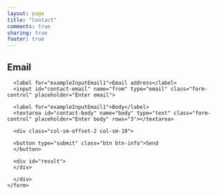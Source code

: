 ```yaml
---
layout: page
title: "Contact"
comments: true
sharing: true
footer: true
---
```


<div class="row">
  <div class="span6">
    <h2>Email</h2>
    <form id="contact" ajax="true" action="http://web-mailer-api.herokuapp.com/mail" method="POST">
      <input type="hidden" value="c.programer@gmail.com" name="to">
      <input type="hidden" value="BuHLOVESBUH" name="secret_key">

      <label for="exampleInputEmail1">Email address</label>
      <input id="contact-email" name="from" type="email" class="form-control" placeholder="Enter email">

      <label for="exampleInputEmail1">Body</label>
      <textarea id="contact-body" name="body" type="text" class="form-control" placeholder="Enter body" rows="3"></textarea>

      <div class="col-sm-offset-2 col-sm-10">

      <button type="submit" class="btn btn-info">Send 
      </button>
      
      <div id="result">
      </div>

      </div>
    </form>
  </div>
</div>

<script >

$(document).ready(function(e) {
    
    $("form[ajax=true]").submit(function(e) {
        e.preventDefault();
        var form_data = $(this).serialize();
        var form_url = $(this).attr("action");
        var form_method = $(this).attr("method").toUpperCase();
        $.ajax({
            url: form_url, 
            type: form_method,      
            data: form_data,   
            async: false,  
            cache: false,
            success: function(returnhtml){    
                   
            }           
        });
        $("#result").html("Message sent");
        $('#contact-email').val("");
        $('#contact-body').val("");

        return false;
    });
    
});
</script>
